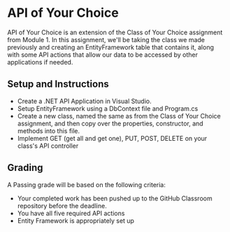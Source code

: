 ﻿# API of Your Choice
API of Your Choice is an extension of the Class of Your Choice assignment from Module 1. In this assignment, we'll be taking the class we made previously and creating an EntityFramework table that contains it, along with some API actions that allow our data to be accessed by other applications if needed. 

## Setup and Instructions
- Create a .NET API Application in Visual Studio.
- Setup EntityFramework using a DbContext file and Program.cs
- Create a new class, named the same as from the Class of Your Choice assignment, and then copy over the properties, constructor, and methods into this file.
- Implement GET (get all and get one), PUT, POST, DELETE on your class's API controller

## Grading
A Passing grade will be based on the following criteria:

- Your completed work has been pushed up to the GitHub Classroom repository before the deadline.
- You have all five required API actions
- Entity Framework is appropriately set up
